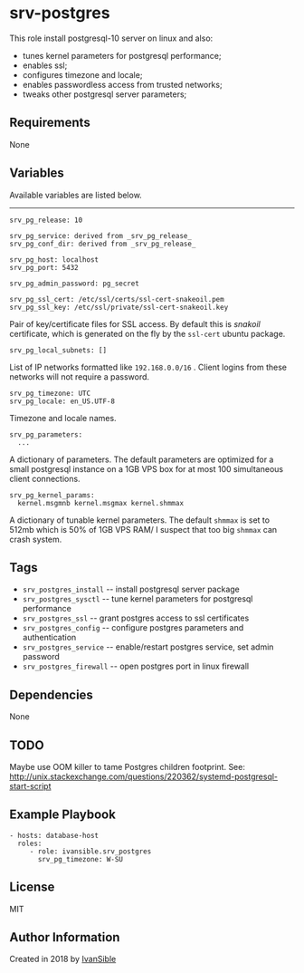 # srv-postgres
This role install postgresql-10 server on linux and also:
 - tunes kernel parameters for postgresql performance;
 - enables ssl;
 - configures timezone and locale;
 - enables passwordless access from trusted networks;
 - tweaks other postgresql server parameters;


## Requirements

None


## Variables

Available variables are listed below.

---
    srv_pg_release: 10

    srv_pg_service: derived from _srv_pg_release_
    srv_pg_conf_dir: derived from _srv_pg_release_

    srv_pg_host: localhost
    srv_pg_port: 5432

    srv_pg_admin_password: pg_secret

    srv_pg_ssl_cert: /etc/ssl/certs/ssl-cert-snakeoil.pem
    srv_pg_ssl_key: /etc/ssl/private/ssl-cert-snakeoil.key
Pair of key/certificate files for SSL access.
By default this is _snakoil_ certificate,
which is generated on the fly by the `ssl-cert` ubuntu package.

    srv_pg_local_subnets: []
List of IP networks formatted like `192.168.0.0/16` .
Client logins from these networks will not require a password.

    srv_pg_timezone: UTC
    srv_pg_locale: en_US.UTF-8
Timezone and locale names.

    srv_pg_parameters:
      ...
A dictionary of parameters.
The default parameters are optimized for a small postgresql instance
on a 1GB VPS box for at most 100 simultaneous client connections.

    srv_pg_kernel_params:
      kernel.msgmnb kernel.msgmax kernel.shmmax
A dictionary of tunable kernel parameters.
The default `shmmax` is set to 512mb which is 50% of 1GB VPS RAM/
I suspect that too big `shmmax` can crash system.


## Tags

- `srv_postgres_install` -- install postgresql server package
- `srv_postgres_sysctl` -- tune kernel parameters for postgresql performance
- `srv_postgres_ssl` -- grant postgres access to ssl certificates
- `srv_postgres_config` -- configure postgres parameters and authentication
- `srv_postgres_service` -- enable/restart postgres service, set admin password
- `srv_postgres_firewall` -- open postgres port in linux firewall


## Dependencies

None


## TODO
Maybe use OOM killer to tame Postgres children footprint.
See: http://unix.stackexchange.com/questions/220362/systemd-postgresql-start-script


## Example Playbook

    - hosts: database-host
      roles:
         - role: ivansible.srv_postgres
           srv_pg_timezone: W-SU


## License

MIT

## Author Information

Created in 2018 by [IvanSible](https://github.com/ivansible)
